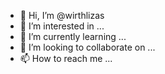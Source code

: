 - 👋 Hi, I’m @wirthlizas
- 👀 I’m interested in ...
- 🌱 I’m currently learning ...
- 💞️ I’m looking to collaborate on ...
- 📫 How to reach me ...

<!---
wirthlizas/wirthlizas is a ✨ special ✨ repository because its `README.md` (this file) appears on your GitHub profile.
You can click the Preview link to take a look at your changes.
--->
